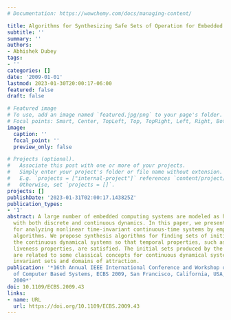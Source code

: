 ```yaml
---
# Documentation: https://wowchemy.com/docs/managing-content/

title: Algorithms for Synthesizing Safe Sets of Operation for Embedded Systems
subtitle: ''
summary: ''
authors:
- Abhishek Dubey
tags:
- ''
categories: []
date: '2009-01-01'
lastmod: 2023-01-30T20:00:17-06:00
featured: false
draft: false

# Featured image
# To use, add an image named `featured.jpg/png` to your page's folder.
# Focal points: Smart, Center, TopLeft, Top, TopRight, Left, Right, BottomLeft, Bottom, BottomRight.
image:
  caption: ''
  focal_point: ''
  preview_only: false

# Projects (optional).
#   Associate this post with one or more of your projects.
#   Simply enter your project's folder or file name without extension.
#   E.g. `projects = ["internal-project"]` references `content/project/deep-learning/index.md`.
#   Otherwise, set `projects = []`.
projects: []
publishDate: '2023-01-31T02:00:17.143825Z'
publication_types:
- '1'
abstract: A large number of embedded computing systems are modeled as hybrid system
  with both discrete and continuous dynamics. In this paper, we present algorithms
  for analyzing nonlinear time-invariant continuous-time systems by employing reachability
  algorithms. We propose synthesis algorithms for finding sets of initial states for
  the continuous dynamical systems so that temporal properties, such as safety and
  liveness properties, are satisfied. The initial sets produced by the algorithms
  are related to some classical concepts for continuous dynamical systems, such as
  invariant sets and domains of attraction.
publication: '*16th Annual IEEE International Conference and Workshop on the Engineering
  of Computer Based Systems, ECBS 2009, San Francisco, California, USA, 14-16 April
  2009*'
doi: 10.1109/ECBS.2009.43
links:
- name: URL
  url: https://doi.org/10.1109/ECBS.2009.43
---
```

